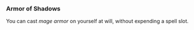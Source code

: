 ### Armor of Shadows
You can cast *mage armor* on yourself at will, without expending a spell slot.

